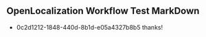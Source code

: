 ## OpenLocalization Workflow Test MarkDown
* 0c2d1212-1848-440d-8b1d-e05a4327b8b5 thanks!

<!--HONumber=Aug16_HO3-->



